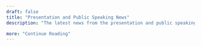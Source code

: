 ```yaml
---
draft: false
title: "Presentation and Public Speaking News"
description: "The latest news from the presentation and public speaking world."

more: "Continue Reading"
---
```

